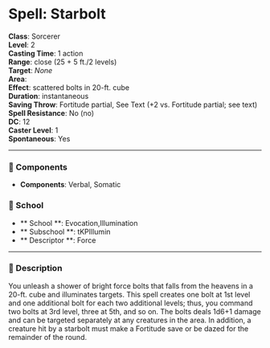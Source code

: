 
# Spell: Starbolt
**Class**: Sorcerer  
**Level**: 2  
**Casting Time**: 1 action  
**Range**: close (25 + 5 ft./2 levels)  
**Target**: _None_  
**Area**:   
**Effect**: scattered bolts in 20-ft. cube  
**Duration**: instantaneous  
**Saving Throw**: Fortitude partial, See Text (+2 vs. Fortitude partial; see text)  
**Spell Resistance**: No (no)  
**DC**: 12  
**Caster Level**: 1  
**Spontaneous**: Yes

---

### 🔮 Components
- **Components**: Verbal, Somatic

### 🏫 School
- ** School **: Evocation,Illumination
- ** Subschool **: tKPIllumin
- ** Descriptor **: Force
---

### 📜 Description
You unleash a shower of bright force bolts that falls from the heavens in a 20-ft. cube and illuminates targets. This spell creates one bolt at 1st level and one additional bolt for each two additional levels; thus, you command two bolts at 3rd level, three at 5th, and so on. The bolts deals 1d6+1 damage and can be targeted separately at any creatures in the area. In addition, a creature hit by a starbolt must make a Fortitude save or be dazed for the remainder of the round.
